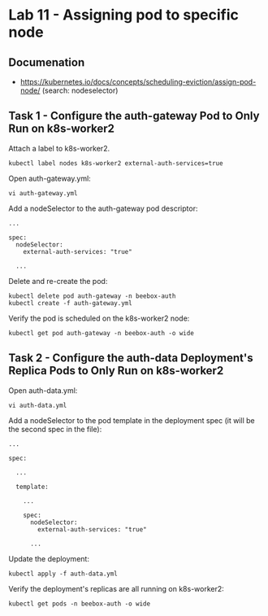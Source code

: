 # Lab 11 - Assigning pod to specific node

## Documenation

* https://kubernetes.io/docs/concepts/scheduling-eviction/assign-pod-node/ (search: nodeselector)

## Task 1 - Configure the auth-gateway Pod to Only Run on k8s-worker2

Attach a label to k8s-worker2.
```
kubectl label nodes k8s-worker2 external-auth-services=true
```

Open auth-gateway.yml:
```
vi auth-gateway.yml
```

Add a nodeSelector to the auth-gateway pod descriptor:
```
...

spec:
  nodeSelector:
    external-auth-services: "true"

  ...
```

Delete and re-create the pod:
```
kubectl delete pod auth-gateway -n beebox-auth
kubectl create -f auth-gateway.yml
```

Verify the pod is scheduled on the k8s-worker2 node:
```
kubectl get pod auth-gateway -n beebox-auth -o wide
```

## Task 2 - Configure the auth-data Deployment's Replica Pods to Only Run on k8s-worker2

Open auth-data.yml:
```
vi auth-data.yml
```

Add a nodeSelector to the pod template in the deployment spec (it will be the second spec in the file):
```
...

spec:

  ...

  template:

    ...

    spec:
      nodeSelector:
        external-auth-services: "true"

      ...
```

Update the deployment:
```
kubectl apply -f auth-data.yml
```

Verify the deployment's replicas are all running on k8s-worker2:
```
kubectl get pods -n beebox-auth -o wide
```